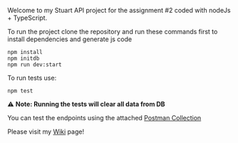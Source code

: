 Welcome to my Stuart API project for the assignment #2 coded with nodeJs + TypeScript. 

To run the project clone the repository and run these commands first to install dependencies and generate js code

```console
npm install
npm initdb 
npm run dev:start
```
To run tests use:

```console
npm test
```

:warning: **Note: Running the tests will clear all data from DB**

You can test the endpoints using the attached [Postman Collection](https://github.com/Kazu1009/stuartAssignments/blob/main/Stuart.postman_collection.json)

Please visit my [Wiki](https://github.com/Kazu1009/stuartAssignments/wiki/Assignment-%232-Wiki) page!